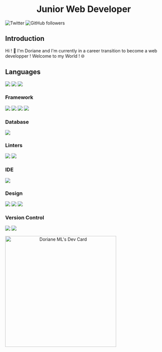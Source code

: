 <h1 align="center"> Junior Web Developer</h1>

![Twitter](https://img.shields.io/twitter/follow/DorianeML?style=social)
![GitHub followers](https://img.shields.io/github/followers/Doriane23?style=social)

## Introduction

Hi ! 👋 
I'm Doriane and I'm currently in a career transition to become a web developper ! 
Welcome to my World ! 🌐

## Languages

<p>
	<img src="https://img.shields.io/badge/html5%20-%23E34F26.svg?&style=for-the-badge&logo=html5&logoColor=white"/>
	<img src="https://img.shields.io/badge/css3%20-%231572B6.svg?&style=for-the-badge&logo=css3&logoColor=white"/>
	<img src="https://img.shields.io/badge/javascript%20-%23323330.svg?&style=for-the-badge&logo=javascript&logoColor=%23F7DF1E"/>
</p>

### Framework

<p>
	<img src="https://img.shields.io/badge/node.js%20-%2343853D.svg?&style=for-the-badge&logo=node.js&logoColor=white"/>
	<img src="https://img.shields.io/badge/express.js%20-%23404d59.svg?&style=for-the-badge"/>
	<img src="https://img.shields.io/badge/reactJS%20-%2320232a.svg?&style=for-the-badge&logo=react&logoColor=%2361DAFB"/>
 	<img src="https://img.shields.io/badge/Sass-CC6699?style=for-the-badge&logo=sass&logoColor=white"> 
	
</p>

### Database

<p>
	<img src="https://img.shields.io/badge/MySQL-00000F?style=for-the-badge&logo=mysql&logoColor=white">
</p>

### Linters

<p>
	<img src="https://img.shields.io/badge/eslint-3A33D1?style=for-the-badge&logo=eslint&logoColor=white">
	<img src="https://img.shields.io/badge/prettier-1A2C34?style=for-the-badge&logo=prettier&logoColor=F7BA3E">
</p>

### IDE

<p>
	<img src="https://img.shields.io/badge/Visual_Studio-5C2D91?style=for-the-badge&logo=visual%20studio&logoColor=white"> 
</p>

### Design

<p>
	<img src="https://img.shields.io/badge/Canva-%2300C4CC.svg?&style=for-the-badge&logo=Canva&logoColor=white">
	<img src="https://img.shields.io/badge/figma%20-%23F24E1E.svg?&style=for-the-badge&logo=figma&logoColor=white"/>
	<img src="https://img.shields.io/badge/Adobe%20Photoshop-31A8FF?style=for-the-badge&logo=Adobe%20Photoshop&logoColor=black"/>
</p>

### Version Control

<p>
	<img src="https://img.shields.io/badge/git%20-%23F05033.svg?&style=for-the-badge&logo=git&logoColor=white"/>
	<img src="https://img.shields.io/badge/github%20-%23121011.svg?&style=for-the-badge&logo=github&logoColor=white"/>
</p>


<a href="https://app.daily.dev/ned2304" align="center"><img src="https://api.daily.dev/devcards/v2/4ImQVgTWvCw2ztingadTW.png?type=default&r=p5z" width="356" alt="Doriane ML's Dev Card"/></a>

<!-- Markdown -->
